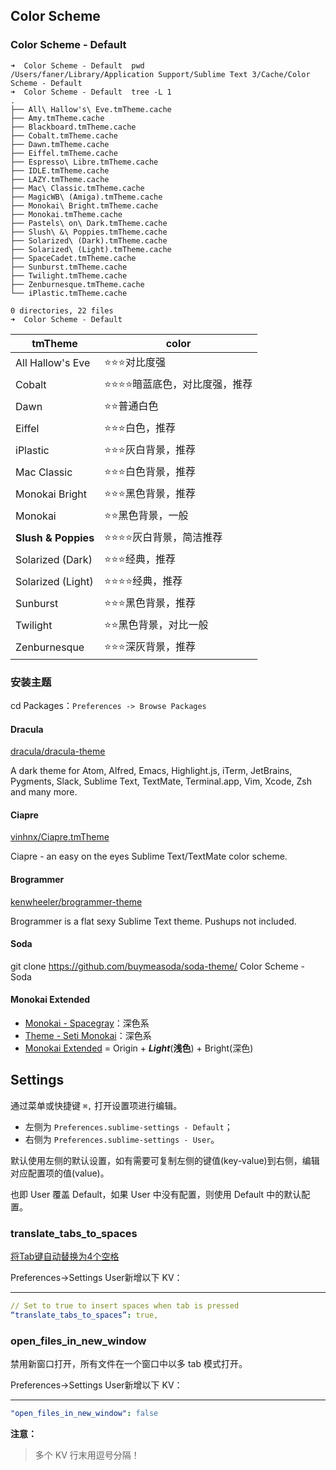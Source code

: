 
## Color Scheme

### Color Scheme - Default
```Shell
➜  Color Scheme - Default  pwd
/Users/faner/Library/Application Support/Sublime Text 3/Cache/Color Scheme - Default
➜  Color Scheme - Default  tree -L 1
.
├── All\ Hallow's\ Eve.tmTheme.cache
├── Amy.tmTheme.cache
├── Blackboard.tmTheme.cache
├── Cobalt.tmTheme.cache
├── Dawn.tmTheme.cache
├── Eiffel.tmTheme.cache
├── Espresso\ Libre.tmTheme.cache
├── IDLE.tmTheme.cache
├── LAZY.tmTheme.cache
├── Mac\ Classic.tmTheme.cache
├── MagicWB\ (Amiga).tmTheme.cache
├── Monokai\ Bright.tmTheme.cache
├── Monokai.tmTheme.cache
├── Pastels\ on\ Dark.tmTheme.cache
├── Slush\ &\ Poppies.tmTheme.cache
├── Solarized\ (Dark).tmTheme.cache
├── Solarized\ (Light).tmTheme.cache
├── SpaceCadet.tmTheme.cache
├── Sunburst.tmTheme.cache
├── Twilight.tmTheme.cache
├── Zenburnesque.tmTheme.cache
└── iPlastic.tmTheme.cache

0 directories, 22 files
➜  Color Scheme - Default  
```

tmTheme            | color
-------------------|---------------------
All Hallow's Eve | ⭐️⭐️⭐️对比度强
Cobalt                   | ⭐️⭐️⭐️️⭐️️暗蓝底色，对比度强，推荐
Dawn                    | ⭐️⭐️普通白色
Eiffel                     | ⭐⭐️⭐️白色，推荐
iPlastic                 | ⭐⭐️⭐️灰白背景，推荐
Mac Classic        | ⭐⭐️⭐️白色背景，推荐
Monokai Bright     | ⭐⭐️⭐️黑色背景，推荐
Monokai                  | ⭐⭐️黑色背景，一般
**Slush & Poppies**  | ⭐⭐️⭐️⭐️灰白背景，简洁推荐
Solarized (Dark)   | ⭐️⭐️⭐️️经典，推荐
Solarized (Light)  | ⭐️⭐️⭐️️⭐️️经典，推荐
Sunburst                | ⭐️⭐️⭐️️黑色背景，推荐
Twilight                  | ⭐⭐️黑色背景，对比一般
Zenburnesque      | ⭐⭐️⭐️深灰背景，推荐

### 安装主题
cd Packages：`Preferences -> Browse Packages`

#### Dracula
[dracula/dracula-theme](https://github.com/dracula/dracula-theme)

A dark theme for Atom, Alfred, Emacs, Highlight.js, iTerm, JetBrains, Pygments, Slack, Sublime Text, TextMate, Terminal.app, Vim, Xcode, Zsh and many more.

#### Ciapre
[vinhnx/Ciapre.tmTheme](https://github.com/vinhnx/Ciapre.tmTheme)

Ciapre - an easy on the eyes Sublime Text/TextMate color scheme.

#### Brogrammer
[kenwheeler/brogrammer-theme](https://github.com/kenwheeler/brogrammer-theme)

Brogrammer is a flat sexy Sublime Text theme. Pushups not included.

#### Soda
git clone https://github.com/buymeasoda/soda-theme/ Color Scheme - Soda

#### Monokai Extended
- [Monokai - Spacegray](https://packagecontrol.io/packages/Monokai%20-%20Spacegray)：深色系  
- [Theme - Seti Monokai](https://packagecontrol.io/packages/Theme%20-%20Seti%20Monokai)：深色系  
- [Monokai Extended](https://packagecontrol.io/packages/Monokai%20Extended) = Origin + **_Light_**(**浅色**) + Bright(深色)  

## Settings
通过菜单或快捷键 `⌘,` 打开设置项进行编辑。

- 左侧为 `Preferences.sublime-settings - Default`；
- 右侧为 `Preferences.sublime-settings - User`。

默认使用左侧的默认设置，如有需要可复制左侧的键值(key-value)到右侧，编辑对应配置项的值(value)。

也即 User 覆盖 Default，如果 User 中没有配置，则使用 Default 中的默认配置。

### translate_tabs_to_spaces
[将Tab键自动替换为4个空格](http://blog.csdn.net/intel80586/article/details/8306699)

Preferences->Settings User新增以下 KV：

---

```YAML
// Set to true to insert spaces when tab is pressed
“translate_tabs_to_spaces”: true,
```

### open_files_in_new_window
禁用新窗口打开，所有文件在一个窗口中以多 tab 模式打开。

Preferences->Settings User新增以下 KV：

---

```YAML
"open_files_in_new_window": false
```

**注意：**

> 多个 KV 行末用逗号分隔！

